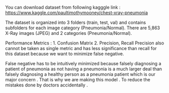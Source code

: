 You can download dataset from following kagggle link : 
https://www.kaggle.com/paultimothymooney/chest-xray-pneumonia

The dataset is organized into 3 folders (train, test, val) and contains subfolders for each image category (Pneumonia/Normal). 
There are 5,863 X-Ray images (JPEG) and 2 categories (Pneumonia/Normal).

Performance Metrics : 
        1. Confusion Matrix
        2. Precision, Recall
Precision also cannot be taken as single metric and has less significance than recall for this dataset because we want to minimize 
false negative.

False negative has to be intuitively minimized because falsely diagnosing a patient of pneumonia as not having a pneumonia is a much larger
deal than falsely diagnosing a healthy person as a pneumonia patient which is our major concern . That is why we are making this model .
To reduce the mistakes done by doctors accidentally .
